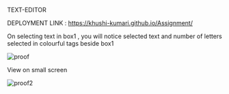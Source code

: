 TEXT-EDITOR

DEPLOYMENT LINK :
https://khushi-kumari.github.io/Assignment/


On selecting text in box1 , you will notice selected text and number of letters selected in colourful tags beside box1

![proof](https://user-images.githubusercontent.com/87301585/154840771-74afbf16-6b3b-41ab-8b29-2461fccefce3.png)

View on small screen

![proof2](https://user-images.githubusercontent.com/87301585/154841168-3b555bee-e41c-4445-80db-e6a4a335f91c.png)


